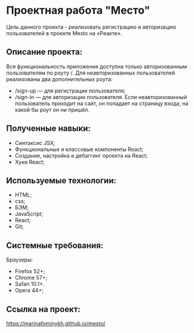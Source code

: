 # Проектная работа "Место"

Цель данного проекта - реализовать регистрацию и авторизацию пользователей в проекте Mesto на «Реакте».

## Описание проекта:

Вся функциональность приложения доступна только авторизованным пользователям по роуту /. Для неавторизованных пользователей реализованы два дополнительных роута: 
* /sign-up — для регистрации пользователя;
* /sign-in — для авторизации пользователя.
Если неавторизованный пользователь приходит на сайт, он попадает на страницу входа, на какой бы роут он ни пришёл.

## Полученные навыки:
* Синтаксис JSX;
* Функциональные и классовые компоненты React;
* Создание, настройка и дебаггинг проекта на React;
* Хуки React;

## Используемые технологии:
* HTML;
* css;
* БЭМ;
* JavaScript;
* React;
* Git;

## Системные требования:
Браузеры:
* Firefox 52+;
* Chrome 57+;
* Safari 10.1+.
* Opera 44+;

## Ссылка на проект: 
https://marinafominykh.github.io/mesto/



